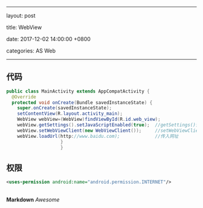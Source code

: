 
---

layout: post  

title:  WebView 

date: 2017-12-02 14:00:00 +0800 

categories: AS  Web

---

## 代码

```java
public class MainActivity extends AppCompatActivity {    
  @Override    
  protected void onCreate(Bundle savedInstanceState) {        
    super.onCreate(savedInstanceState);        
    setContentView(R.layout.activity_main);        
    WebView webView=(WebView)findViewById(R.id.web_view);           
    webView.getSettings().setJavaScriptEnabled(true);  //getSettings()设置浏览器属性，这里只设置支持JavaScript脚本        
    webView.setWebViewClient(new WebViewClient());     //setWebViewClient()方法传入一个WebViewClient实例，作用是一个网页跳转另一个网页只在当前WebView中显示        
    webView.loadUrl(http://www.baidu.com);             //传入网址    
                    }
                    }

```

## 权限

```xml
<uses-permission android:name="android.permission.INTERNET"/>
```




## 



**Markdown**
*Awesome*